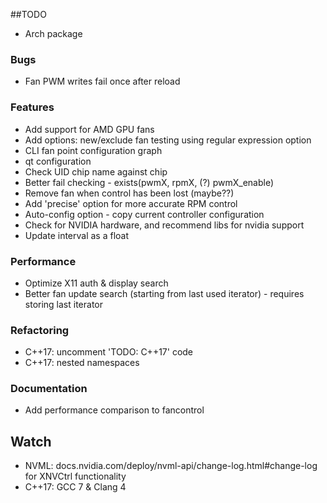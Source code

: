 ##TODO

- Arch package

### Bugs

- Fan PWM writes fail once after reload

### Features

- Add support for AMD GPU fans
- Add options: new/exclude fan testing using regular expression option
- CLI fan point configuration graph
- qt configuration
- Check UID chip name against chip
- Better fail checking - exists(pwmX, rpmX, (?) pwmX_enable)
- Remove fan when control has been lost (maybe??)
- Add 'precise' option for more accurate RPM control
- Auto-config option - copy current controller configuration
- Check for NVIDIA hardware, and recommend libs for nvidia support
- Update interval as a float

### Performance 

- Optimize X11 auth & display search
- Better fan update search (starting from last used iterator) - requires storing last iterator

### Refactoring

- C++17: uncomment 'TODO: C++17' code
- C++17: nested namespaces

### Documentation

- Add performance comparison to fancontrol

## Watch

- NVML: docs.nvidia.com/deploy/nvml-api/change-log.html#change-log for XNVCtrl functionality
- C++17: GCC 7 & Clang 4